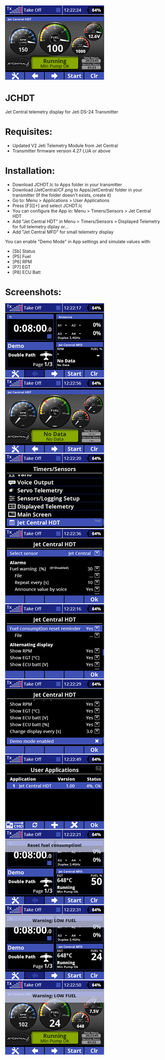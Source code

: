 
![Screenshot](img/Screen012.png?raw=true "Screenshot")
# JCHDT
Jet Central telemetry display for Jeti DS-24 Transmitter

# Requisites:
* Updated V2 Jeti Telemetry Module from Jet Central
* Transmitter firmware version 4.27 LUA or above 

# Installation:
- Download JCHDT.lc to Apps folder in your transmitter
- Download /JetCentral/CF.png to Apps/JetCentral/ folder in your transmitter (If the folder doesn't exists, create it)
- Go to: Menu > Applications > User Applications
- Press [F3][+] and select JCHDT.lc
- You can configure the App in: Menu > Timers/Sensors > Jet Central HDT
- Add "Jet Central HDT" in Menu > Timers/Sensors > Displayed Telemetry for full telemetry diplay or...
- Add "Jet Central MFD" for small telemetry display

You can enable "Demo Mode" in App settings and simulate values with:
- [Sb] Status
- [P5] Fuel
- [P6] RPM
- [P7] EGT
- [P8] ECU Batt

# Screenshots:
![Screenshot 1](img/Screen001.png?raw=true "Screenshot1")
![Screenshot 2](img/Screen002.png?raw=true "Screenshot2")
![Screenshot 3](img/Screen003.png?raw=true "Screenshot3")
![Screenshot 4](img/Screen004.png?raw=true "Screenshot4")
![Screenshot 5](img/Screen005.png?raw=true "Screenshot5")
![Screenshot 6](img/Screen006.png?raw=true "Screenshot6")
![Screenshot 7](img/Screen007.png?raw=true "Screenshot7")
![Screenshot 8](img/Screen008.png?raw=true "Screenshot8")
![Screenshot 9](img/Screen009.png?raw=true "Screenshot9")
![Screenshot 10](img/Screen010.png?raw=true "Screenshot10")

